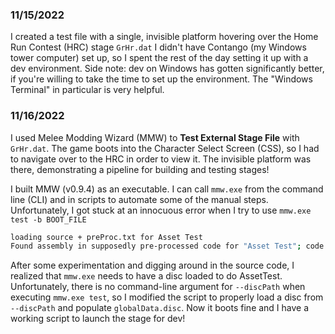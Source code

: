 ### 11/15/2022
I created a test file with a single, invisible platform hovering over the Home Run Contest (HRC) stage `GrHr.dat`
I didn't have Contango (my Windows tower computer) set up, so I spent the rest of the day setting it up with a dev environment. Side note: dev on Windows has gotten significantly better, if you're willing to take the time to set up the environment. The "Windows Terminal" in particular is very helpful.

### 11/16/2022
I used Melee Modding Wizard (MMW) to **Test External Stage File** with `GrHr.dat`.
The game boots into the Character Select Screen (CSS), so I had to navigate over to the HRC in order to view it.
The invisible platform was there, demonstrating a pipeline for building and testing stages!

I built MMW (v0.9.4) as an executable.
I can call `mmw.exe` from the command line (CLI) and in scripts to automate some of the manual steps.
Unfortunately, I got stuck at an innocuous error when I try to use `mmw.exe test -b BOOT_FILE`

```bash
loading source + preProc.txt for Asset Test
Found assembly in supposedly pre-processed code for "Asset Test"; code change at 801B148C
```

After some experimentation and digging around in the source code,
I realized that `mmw.exe` needs to have a disc loaded to do AssetTest.
Unfortunately, there is no command-line argument for `--discPath` when executing `mmw.exe test`,
so I modified the script to properly load a disc from `--discPath` and populate `globalData.disc`.
Now it boots fine and I have a working script to launch the stage for dev!

